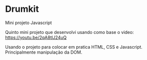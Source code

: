 # Drumkit

Mini projeto Javascript

Quinto mini projeto que desenvolvi usando como base o video: https://youtu.be/2qA8tlJ24uQ

Usando o projeto para colocar em pratica HTML, CSS e Javascript. Principalmente manipulação da DOM.
